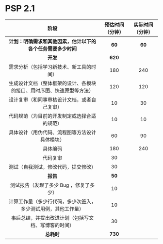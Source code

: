 # PSP 2.1

| 阶段 | 预估时间（分钟） | 实际时间（分钟）|
| :-: | :-: | :-: |
| **计划：明确需求和其他因素，估计以下的各个任务需要多少时间** | **60** | **60** |
| **开发** | **620** |  |
| 需求分析（包括学习新技术、新工具的时间） | 180 | 240 |
| 生成设计文档（整体框架的设计、各模块的接口、用时序图、快速原型等方法） | 120 | 120 |
| 设计复审（和同事审核设计文档，或者自己复审） | 10 | 30 |
| 代码规范（为目前的开发制定或选择合适的规范） | 10 | 10 |
| 具体设计（用伪代码、流程图等方法设计具体模块） | 60 | 90 |
| 具体编码 | 180 | 240 |
| 代码复审 | 30 |  |
| 测试（自我测试，修改代码，提交修改） | 30 |  |
| **报告** | **50** |  |
| 测试报告（发现了多少 Bug ，修复了多少） | 10 |  |
| 计算工作量（多少行代码，多少次签入，多少测试用例，其他工作量） | 10 |  |
| 事后总结，并提出改进计划（包括写文档、写博客的时间） | 30 |  |
| **总耗时** | **730** |  |